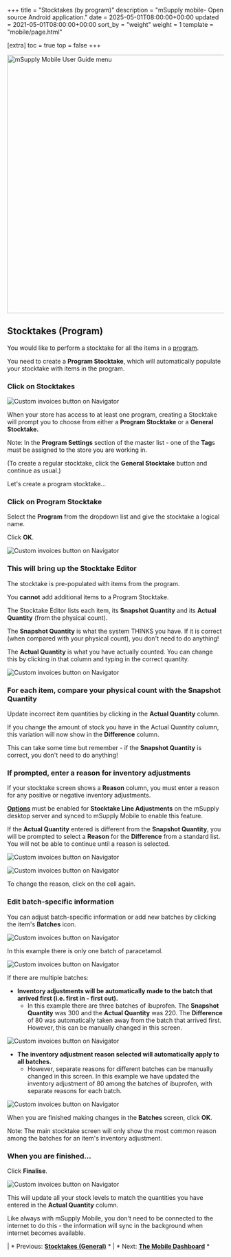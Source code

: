 +++
title = "Stocktakes (by program)"
description = "mSupply mobile- Open source Android application."
date = 2025-05-01T08:00:00+00:00
updated = 2021-05-01T08:00:00+00:00
sort_by = "weight"
weight = 1
template = "mobile/page.html"

[extra]
toc = true
top = false
+++

[<img src="/_media/banner_mobile_userguide.png?w=600&amp;tok=9b9def" class="media" loading="lazy" title="mSupply Mobile User Guide menu" alt="mSupply Mobile User Guide menu" width="600" />](/en:mobile:user_guide)
## Stocktakes (Program)

You would like to perform a stocktake for all the items in a [program](https://docs.msupply.org.nz/items:programs).

You need to create a **Program Stocktake**, which will automatically populate your stocktake with items in the program.

### Click on Stocktakes

![Custom invoices button on Navigator](/mobile/images/stocktake_programs.png)

When your store has access to at least one program, creating a Stocktake will prompt you to choose from either a **Program Stocktake** or a **General Stocktake.**

Note: In the **Program Settings** section of the master list - one of the **Tag**s must be assigned to the store you are working in. 

(To create a regular stocktake, click the **General Stocktake** button and continue as usual.)

Let's create a program stocktake…

### Click on Program Stocktake

Select the **Program** from the dropdown list and give the stocktake a logical name.

Click **OK**.

![Custom invoices button on Navigator](/mobile/images/stocktake_program_name.png)

### This will bring up the Stocktake Editor

The stocktake is pre-populated with items from the program. 

<div class="note">

You **cannot** add additional items to a Program Stocktake.  
</div>

The Stocktake Editor lists each item, its **Snapshot Quantity** and its **Actual Quantity** (from the physical count).

The **Snapshot Quantity** is what the system THINKS you have. If it is correct (when compared with your physical count), you don't need to do anything!

The **Actual Quantity** is what you have actually counted. You can change this by clicking in that column and typing in the correct quantity.

![Custom invoices button on Navigator](/mobile/images/stocktake_editor.png)

### For each item, compare your physical count with the Snapshot Quantity

Update incorrect item quantities by clicking in the **Actual Quantity** column.

If you change the amount of stock you have in the Actual Quantity column, this variation will now show in the **Difference** column.

This can take some time but remember - if the **Snapshot Quantity** is correct, you don't need to do anything!

### If prompted, enter a reason for inventory adjustments

If your stocktake screen shows a **Reason** column, you must enter a reason for any positive or negative inventory adjustments.

<div class="note">

**[Options](https://docs.msupply.org.nz/preferences:options)** must be enabled for **Stocktake Line Adjustments** on the mSupply desktop server and synced to mSupply Mobile to enable this feature. 
</div>

If the **Actual Quantity** entered is different from the **Snapshot Quantity**, you will be prompted to select a **Reason** for the **Difference** from a standard list. You will not be able to continue until a reason is selected.

![Custom invoices button on Navigator](/mobile/images/stocktake_adjustments_adjustment.png)

![Custom invoices button on Navigator](/mobile/images/stocktake_adjustment2.png)

To change the reason, click on the cell again.

### Edit batch-specific information

You can adjust batch-specific information or add new batches by clicking the item's **Batches** icon. 

![Custom invoices button on Navigator](/mobile/images/stocktake_edit_batch.png)

In this example there is only one batch of paracetamol. 

![Custom invoices button on Navigator](/mobile/images/stocktake_edit_batches2.png)

If there are multiple batches:

  * **Inventory adjustments will be automatically made to the batch that arrived first (i.e. first in - first out).**
    * In this example there are three batches of ibuprofen. The **Snapshot Quantity** was 300 and the **Actual Quantity** was 220. The **Difference** of 80 was automatically taken away from the batch that arrived first. However, this can be manually changed in this screen.

![Custom invoices button on Navigator](/mobile/images/stocktakes_edit_batches_multiple.png)

  * **The inventory adjustment reason selected will automatically apply to all batches.** 
    * However, separate reasons for different batches can be manually changed in this screen. In this example we have updated the inventory adjustment of 80 among the batches of ibuprofen, with separate reasons for each batch. 

![Custom invoices button on Navigator](/mobile/images/stocktakes_edit_batches_multiple2.png)

When you are finished making changes in the **Batches** screen, click **OK**. 

Note: The main stocktake screen will only show the most common reason among the batches for an item's inventory adjustment.

### When you are finished...

Click **Finalise**.

![Custom invoices button on Navigator](/mobile/images/stocktake_finalize.png)

This will update all your stock levels to match the quantities you have entered in the **Actual Quantity** column.

Like always with mSupply Mobile, you don't need to be connected to the internet to do this - the information will sync in the background when internet becomes available.

|  *  Previous:  **[Stocktakes (General)](/en:mobile:user_guide:stocktakes)** * | *  Next:  **[The Mobile Dashboard](/en:mobile:user_guide:mobile_dashboard)** * 

